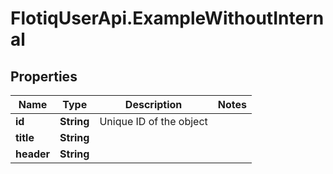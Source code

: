 # FlotiqUserApi.ExampleWithoutInternal

## Properties

Name | Type | Description | Notes
------------ | ------------- | ------------- | -------------
**id** | **String** | Unique ID of the object | 
**title** | **String** |  | 
**header** | **String** |  | 



